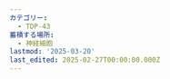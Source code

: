 ```yaml
---
カテゴリー:
  - TDP-43
蓄積する場所:
  - 神経細胞
lastmod: '2025-03-20'
last_edited: 2025-02-27T00:00:00.000Z
---
```



